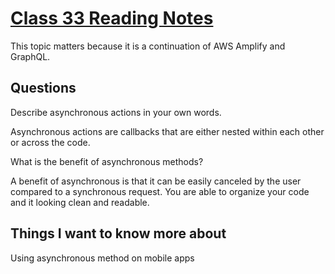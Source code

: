 # [Class 33 Reading Notes](https://github.com/snur206/reading-notes/blob/main/401/class33notes.md)

This topic matters because it is a continuation of AWS Amplify and GraphQL.

## Questions

Describe asynchronous actions in your own words.

Asynchronous actions are callbacks that are either nested within each other or across the code.

What is the benefit of asynchronous methods?

A benefit of asynchronous is that it can be easily canceled by the user compared to a synchronous request. You are able to organize your code and it looking clean and readable.

## Things I want to know more about

Using asynchronous method on mobile apps
